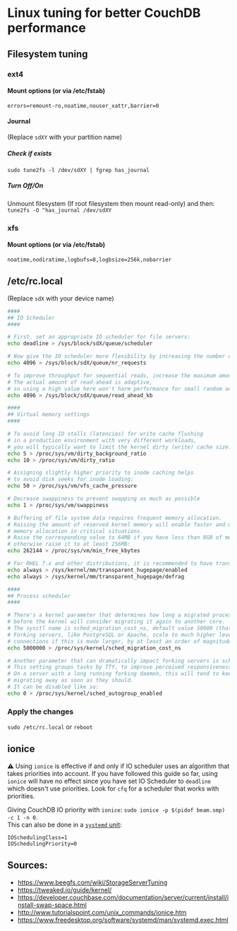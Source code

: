 # Linux tuning for better CouchDB performance

## Filesystem tuning
### ext4
#### Mount options (or via /etc/fstab)
`errors=remount-ro,noatime,nouser_xattr,barrier=0`

#### Journal
(Replace `sdXY` with your partition name)
##### Check if exists
`sudo tune2fs -l /dev/sdXY | fgrep has_journal`

##### Turn Off/On
Unmount filesystem (If root filesystem then mount read-only) and then:  
`tune2fs -O ^has_journal /dev/sdXY`

### xfs
#### Mount options (or via /etc/fstab)
`noatime,nodiratime,logbufs=8,logbsize=256k,nobarrier`

## /etc/rc.local
(Replace `sdX` with your device name)
```bash
####
## IO Scheduler
####

# First, set an appropriate IO scheduler for file servers:
echo deadline > /sys/block/sdX/queue/scheduler

# Now give the IO scheduler more flexibility by increasing the number of schedulable requests:
echo 4096 > /sys/block/sdX/queue/nr_requests

# To improve throughput for sequential reads, increase the maximum amount of read-ahead data.
# The actual amount of read-ahead is adaptive,
# so using a high value here won't harm performance for small random access.
echo 4096 > /sys/block/sdX/queue/read_ahead_kb

####
## Virtual memory settings
####

# To avoid long IO stalls (latencies) for write cache flushing
# in a production environment with very different workloads,
# you will typically want to limit the kernel dirty (write) cache size:
echo 5 > /proc/sys/vm/dirty_background_ratio
echo 10 > /proc/sys/vm/dirty_ratio

# Assigning slightly higher priority to inode caching helps
# to avoid disk seeks for inode loading:
echo 50 > /proc/sys/vm/vfs_cache_pressure

# Decrease swappiness to prevent swapping as much as possible
echo 1 > /proc/sys/vm/swappiness

# Buffering of file system data requires frequent memory allocation.
# Raising the amount of reserved kernel memory will enable faster and more reliable
# memory allocation in critical situations.
# Raise the corresponding value to 64MB if you have less than 8GB of memory,
# otherwise raise it to at least 256MB:
echo 262144 > /proc/sys/vm/min_free_kbytes

# For RHEL 7.x and other distributions, it is recommended to have transparent huge pages enabled:
echo always > /sys/kernel/mm/transparent_hugepage/enabled
echo always > /sys/kernel/mm/transparent_hugepage/defrag

####
## Process scheduler
####

# There's a kernel parameter that determines how long a migrated process has to be running
# before the kernel will consider migrating it again to another core.
# The sysctl name is sched_migration_cost_ns, default value 50000 (that's ns so 0.5 ms).
# Forking servers, like PostgreSQL or Apache, scale to much higher levels of concurrent
# connections if this is made larger, by at least an order of magnitude:
echo 5000000 > /proc/sys/kernel/sched_migration_cost_ns

# Another parameter that can dramatically impact forking servers is sched_autogroup_enabled.
# This setting groups tasks by TTY, to improve perceived responsiveness on an interactive system.
# On a server with a long running forking daemon, this will tend to keep child processes from
# migrating away as soon as they should.
# It can be disabled like so:
echo 0 > /proc/sys/kernel/sched_autogroup_enabled
```
### Apply the changes
`sudo /etc/rc.local` or `reboot`

## ionice
:warning: Using `ionice` is effective if and only if IO scheduler uses an algorithm that takes
priorities into account. If you have followed this guide so far, using `ionice` will have no effect
since you have set IO Scheduler to `deadline` which doesn't use priorities. 
Look for `cfq` for a scheduler that works with priorities.

Giving CouchDB IO priority with `ionice`: `sudo ionice -p $(pidof beam.smp) -c 1 -n 0`.  
This can also be done in a [`systemd` unit](https://gist.github.com/SinanGabel/eac83a2f9d0ac64e2c9d4bd936be9313/3d302ee7b2667b70c8372e4f6ce4891811f2fb94#file-couchdb-2-0-install-L116):  
```
IOSchedulingClass=1
IOSchedulingPriority=0
```

## Sources:
 - https://www.beegfs.com/wiki/StorageServerTuning
 - https://tweaked.io/guide/kernel/
 - https://developer.couchbase.com/documentation/server/current/install/install-swap-space.html
 - http://www.tutorialspoint.com/unix_commands/ionice.htm
 - https://www.freedesktop.org/software/systemd/man/systemd.exec.html
